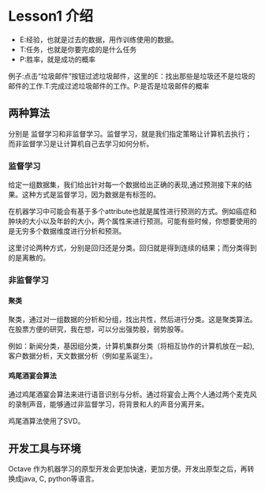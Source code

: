 # Lesson1 介绍
* E:经验，也就是过去的数据，用作训练使用的数据。
* T:任务，也就是你要完成的是什么任务
* P:胜率，就是成功的概率

例子:点击“垃圾邮件”按钮过滤垃圾邮件，这里的E：找出那些是垃圾还不是垃圾的邮件的工作.T:完成过滤垃圾邮件的工作。P:是否是垃圾邮件的概率
## 两种算法
分别是 监督学习和非监督学习。监督学习，就是我们指定策略让计算机去执行；而非监督学习是让计算机自己去学习如何分析。 
### 监督学习
给定一组数据集，我们给出针对每一个数据给出正确的表现,通过预测接下来的结果。这种方式是监督学习，因为数据是有标签的。

在机器学习中可能会有基于多个attribute也就是属性进行预测的方式。例如癌症和肿块的大小以及年龄的大小，两个属性来进行预测。可能有些时候，你想要使用的是无穷多个数据维度进行分析和预测。

这里讨论两种方式，分别是回归还是分类。回归就是得到连续的结果；而分类得到的是离散的。


### 非监督学习

#### 聚类
聚类，通过对一组数据的分析和分组，找出共性，然后进行分类。这是聚类算法。在股票方便的研究，我在想，可以分出强势股，弱势股等。

例如：新闻分类，基因组分类，计算机集群分类（将相互协作的计算机放在一起),客户数据分析，天文数据分析（例如星系诞生）。
#### 鸡尾酒宴会算法
通过鸡尾酒宴会算法来进行语音识别与分析。通过将宴会上两个人通过两个麦克风的录制声音，能够通过非监督学习，将背景和人的声音分离开来。

鸡尾酒算法使用了SVD。

## 开发工具与环境
Octave 作为机器学习的原型开发会更加快速，更加方便。开发出原型之后，再转换成java, C, python等语言。
